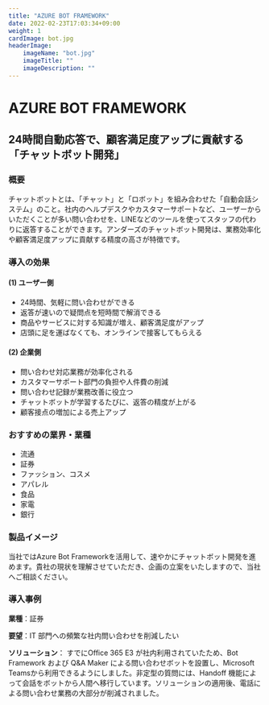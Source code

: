 ```yaml
---
title: "AZURE BOT FRAMEWORK"
date: 2022-02-23T17:03:34+09:00
weight: 1
cardImage: bot.jpg
headerImage:
    imageName: "bot.jpg"
    imageTitle: ""
    imageDescription: ""
---
```


# AZURE BOT FRAMEWORK

## 24時間自動応答で、顧客満足度アップに貢献する「チャットボット開発」

### 概要

チャットボットとは、「チャット」と「ロボット」を組み合わせた「自動会話システム」のこと。社内のヘルプデスクやカスタマーサポートなど、ユーザーからいただくことが多い問い合わせを、LINEなどのツールを使ってスタッフの代わりに返答することができます。アンダーズのチャットボット開発は、業務効率化や顧客満足度アップに貢献する精度の高さが特徴です。

### 導入の効果

#### (1) ユーザー側

- 24時間、気軽に問い合わせができる
- 返答が速いので疑問点を短時間で解消できる
- 商品やサービスに対する知識が増え、顧客満足度がアップ
- 店頭に足を運ばなくても、オンラインで接客してもらえる

#### (2) 企業側

- 問い合わせ対応業務が効率化される
- カスタマーサポート部門の負担や人件費の削減
- 問い合わせ記録が業務改善に役立つ
- チャットボットが学習するたびに、返答の精度が上がる
- 顧客接点の増加による売上アップ

### おすすめの業界・業種

- 流通
- 証券
- ファッション、コスメ
- アパレル
- 食品
- 家電
- 銀行

### 製品イメージ

当社ではAzure Bot Frameworkを活用して、速やかにチャットボット開発を進めます。貴社の現状を理解させていただき、企画の立案をいたしますので、当社へご相談ください。

### 導入事例

**業種**：証券  

**要望**：IT 部門への頻繁な社内問い合わせを削減したい 

**ソリューション**： すでにOffice 365 E3 が社内利用されていたため、Bot Framework および Q&A Maker による問い合わせボットを設置し、Microsoft Teamsから利用できるようにしました。非定型の質問には、Handoff 機能によって会話をボットから人間へ移行しています。ソリューションの適用後、電話による問い合わせ業務の大部分が削減されました。